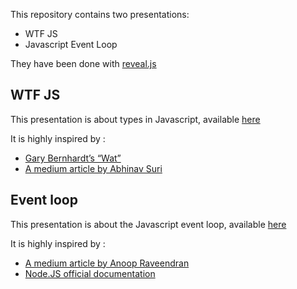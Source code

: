This repository contains two presentations:
- WTF JS
- Javascript Event Loop

They have been done with [reveal.js](https://github.com/hakimel/reveal.js)

## WTF JS

This presentation is about types in Javascript, available [here](https://alezco.github.io/presentations/wtfjs)

It is highly inspired by :
- [Gary Bernhardt’s “Wat”](https://www.destroyallsoftware.com/talks/wat)
- [A medium article by Abhinav Suri](https://medium.com/dailyjs/the-why-behind-the-wat-an-explanation-of-javascripts-weird-type-system-83b92879a8db)

## Event loop

This presentation is about the Javascript event loop, available [here](https://alezco.github.io/presentations/eventloop)

It is highly inspired by :
- [A medium article by Anoop Raveendran](https://medium.com/front-end-weekly/javascript-event-loop-explained-4cd26af121d4)
- [Node.JS official documentation](https://nodejs.org/en/docs/guides/event-loop-timers-and-nexttick/)

